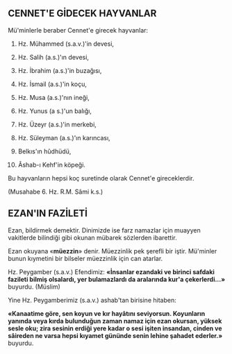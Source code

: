 ## CENNET'E GİDECEK HAYVANLAR

Mü'minlerle beraber Cennet'e girecek hay­vanlar:

1.   Hz. Mühammed (s.a.v.)'in devesi,

2.   Hz. Salih (a.s.)'ın devesi,

3.   Hz. İbrahim (a.s.)'in buzağısı,

4.   Hz. İsmail (a.s.)'in koçu,

5.   Hz. Musa (a.s.)'nın ineği,

6.   Hz. Yunus (a s.)'un balığı,

7.  Hz. Üzeyr (a.s.)'in merkebi,

8.  Hz. Süleyman (a.s.)'ın karıncası,

9.  Belkıs'ın hûdhüdü,

10. Âshab-ı Kehf'in köpeği.

Bu hayvanların hepsi koç suretinde olarak Cennet'e gireceklerdir.

(Musahabe 6. Hz. R.M. Sâmi k.s.)

## EZAN'IN FAZİLETİ

Ezan, bildirmek demektir. Dinimizde ise farz namazlar için muayyen vakitlerde bilindiği gibi okunan mübarek sözlerden ibarettir.

Ezan okuyana «**müezzin**» denir. Müezzinlik pek şerefli bir iştir. Mü'minler bunun kıymetini bir bilseler müezzinlik için can atarlar.

Hz. Peygamber (s.a.v.) Efendimiz: **«İnsanlar ezandaki ve birinci safdaki fazileti bilmiş olsa­lardı, yer bulamazlardı da aralarında kur'a çe­kerlerdi...»** buyurdu. (Müslim)

Yine Hz. Peygamberimiz (s.a.v.) ashab'tan bi­risine hitaben:

**«Kanaatime göre, sen koyun ve kır hayâtını seviyorsun. Koyunların yanında ve­ya kırda bulunduğun zaman namaz için ezan okursan, yüksek sesle oku; zira sesinin erdiği ye­re kadar o sesi işiten insandan, cinden ve sâireden ne varsa hepsi kıyamet gününde senin lehi­ne şahadet ederler.»** buyurdu.

